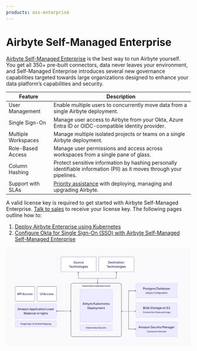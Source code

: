 ```yaml
---
products: oss-enterprise
---
```


# Airbyte Self-Managed Enterprise

[Airbyte Self-Managed Enterprise](https://airbyte.com/product/airbyte-enterprise) is the best way to run Airbyte yourself. You get all 350+ pre-built connectors, data never leaves your environment, and Self-Managed Enterprise introduces several new governance capabilities targeted towards large organizations designed to enhance your data platform’s capabilities and security.


| Feature             | Description                                                                                                            |
|---------------------|------------------------------------------------------------------------------------------------------------------------|
| User Management     | Enable multiple users to concurrently move data from a single Airbyte deployment.                                      |
| Single Sign-On      | Manage user access to Airbyte from your Okta, Azure Entra ID or OIDC-compatible identity provider.                     |
| Multiple Workspaces | Manage multiple isolated projects or teams on a single Airbyte deployment.                                             |
| Role-Based Access   | Manage user permissions and access across workspaces from a single pane of glass.                                      |
| Column Hashing      | Protect sensitive information by hashing personally identifiable information (PII) as it moves through your pipelines. |
| Support with SLAs   | [Priority assistance](https://docs.airbyte.com/operator-guides/contact-support/#airbyte-enterprise-self-hosted-support) with deploying, managing and upgrading Airbyte.                                                    |

A valid license key is required to get started with Airbyte Self-Managed Enterprise. [Talk to sales](https://airbyte.com/company/talk-to-sales) to receive your license key. The following pages outline how to:

1. [Deploy Airbyte Enterprise using Kubernetes](./implementation-guide.md)
2. [Configure Okta for Single Sign-On (SSO) with Airbyte Self-Managed Self-Managed Enterprise](/access-management/sso.md)


![AWS Architecture Diagram](./assets/self-managed-enterprise-aws.png)
